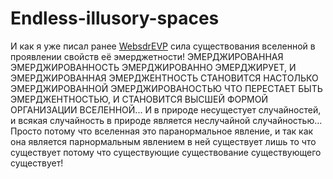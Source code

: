 # Endless-illusory-spaces
И как я уже писал ранее [WebsdrEVP](https://github.com/MakarovDs777/WebSDR-EVP) сила существования вселенной в проявлении свойств её эмерджетности! ЭМЕРДЖИРОВАННАЯ ЭМЕРДЖИРОВАННОСТЬ ЭМЕРДЖИРОВАННО ЭМЕРДЖИРУЕТ, И ЭМЕРДЖИРОВАННАЯ ЭМЕРДЖЕНТНОСТЬ СТАНОВИТСЯ НАСТОЛЬКО ЭМЕРДЖИРОВАННОЙ ЭМЕРДЖИРОВАНОСТЬЮ ЧТО ПЕРЕСТАЕТ БЫТЬ ЭМЕРДЖЕНТНОСТЬЮ, И СТАНОВИТСЯ ВЫСШЕЙ ФОРМОЙ ОРГАНИЗАЦИИ ВСЕЛЕННОЙ... И в природе несущестует случайностей, и всякая случайность в природе является неслучайной случайностью... Просто потому что вселенная это паранормальное явление, и так как она является парнормальным явлением в ней существует лишь то что существует потому что существующие существование существующего существует!
